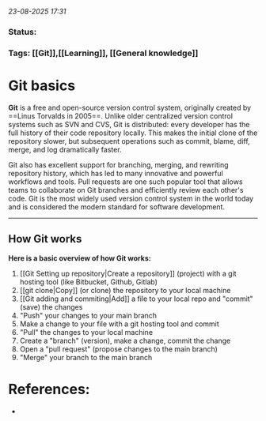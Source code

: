 *23-08-2025 17:31*
### Status: 
   
### Tags: [[Git]],[[Learning]], [[General knowledge]]

# Git basics

**Git** is a free and open-source version control system, originally created by ==Linus Torvalds in 2005==. Unlike older centralized version control systems such as SVN and CVS, Git is distributed: every developer has the full history of their code repository locally. This makes the initial clone of the repository slower, but subsequent operations such as commit, blame, diff, merge, and log dramatically faster.

Git also has excellent support for branching, merging, and rewriting repository history, which has led to many innovative and powerful workflows and tools. Pull requests are one such popular tool that allows teams to collaborate on Git branches and efficiently review each other's code. Git is the most widely used version control system in the world today and is considered the modern standard for software development.

---
## How Git works

**Here is a basic overview of how Git works:**

1. [[Git Setting up repository|Create a repository]] (project) with a git hosting tool (like Bitbucket, Github, Gitlab)
2. [[git clone|Copy]] (or clone) the repository to your local machine
3. [[Git adding and commiting|Add]] a file to your local repo and "commit" (save) the changes
4. "Push" your changes to your main branch
5. Make a change to your file with a git hosting tool and commit
6. "Pull" the changes to your local machine
7. Create a "branch" (version), make a change, commit the change
8. Open a "pull request" (propose changes to the main branch)
9. "Merge" your branch to the main branch





# References:

- 
  